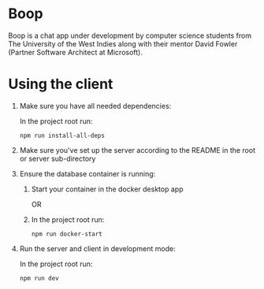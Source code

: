 # Boop

Boop is a chat app under development by computer science students from The University of the West Indies
along with their mentor David Fowler (Partner Software Architect at Microsoft).

# Using the client
1. Make sure you have all needed dependencies:
    
    In the project root run:

    `npm run install-all-deps`
2. Make sure you've set up the server according to the README in the root or server sub-directory
3. Ensure the database container is running:
   1. Start your container in the docker desktop app
   
        OR

   2. In the project root run:
   
        `npm run docker-start`

4. Run the server and client in development mode:
  
    In the project root run:

    `npm run dev`
